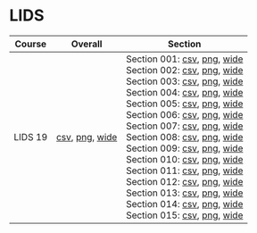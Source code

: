 # LIDS

| Course | Overall | Section |
| ------ | ------- | ------- |
| LIDS 19 | [csv](https://github.com/UCSD-Historical-Enrollment-Data/2022Fall/blob/main/overall/LIDS%2019.csv), [png](https://raw.githubusercontent.com/UCSD-Historical-Enrollment-Data/2022Fall/main/plot_overall/LIDS%2019.png), [wide](https://raw.githubusercontent.com/UCSD-Historical-Enrollment-Data/2022Fall/main/plot_overall_wide/LIDS%2019.png) | Section 001: [csv](https://github.com/UCSD-Historical-Enrollment-Data/2022Fall/blob/main/section/LIDS%2019_001.csv), [png](https://raw.githubusercontent.com/UCSD-Historical-Enrollment-Data/2022Fall/main/plot_section/LIDS%2019_001.png), [wide](https://raw.githubusercontent.com/UCSD-Historical-Enrollment-Data/2022Fall/main/plot_section_wide/LIDS%2019_001.png)<br>Section 002: [csv](https://github.com/UCSD-Historical-Enrollment-Data/2022Fall/blob/main/section/LIDS%2019_002.csv), [png](https://raw.githubusercontent.com/UCSD-Historical-Enrollment-Data/2022Fall/main/plot_section/LIDS%2019_002.png), [wide](https://raw.githubusercontent.com/UCSD-Historical-Enrollment-Data/2022Fall/main/plot_section_wide/LIDS%2019_002.png)<br>Section 003: [csv](https://github.com/UCSD-Historical-Enrollment-Data/2022Fall/blob/main/section/LIDS%2019_003.csv), [png](https://raw.githubusercontent.com/UCSD-Historical-Enrollment-Data/2022Fall/main/plot_section/LIDS%2019_003.png), [wide](https://raw.githubusercontent.com/UCSD-Historical-Enrollment-Data/2022Fall/main/plot_section_wide/LIDS%2019_003.png)<br>Section 004: [csv](https://github.com/UCSD-Historical-Enrollment-Data/2022Fall/blob/main/section/LIDS%2019_004.csv), [png](https://raw.githubusercontent.com/UCSD-Historical-Enrollment-Data/2022Fall/main/plot_section/LIDS%2019_004.png), [wide](https://raw.githubusercontent.com/UCSD-Historical-Enrollment-Data/2022Fall/main/plot_section_wide/LIDS%2019_004.png)<br>Section 005: [csv](https://github.com/UCSD-Historical-Enrollment-Data/2022Fall/blob/main/section/LIDS%2019_005.csv), [png](https://raw.githubusercontent.com/UCSD-Historical-Enrollment-Data/2022Fall/main/plot_section/LIDS%2019_005.png), [wide](https://raw.githubusercontent.com/UCSD-Historical-Enrollment-Data/2022Fall/main/plot_section_wide/LIDS%2019_005.png)<br>Section 006: [csv](https://github.com/UCSD-Historical-Enrollment-Data/2022Fall/blob/main/section/LIDS%2019_006.csv), [png](https://raw.githubusercontent.com/UCSD-Historical-Enrollment-Data/2022Fall/main/plot_section/LIDS%2019_006.png), [wide](https://raw.githubusercontent.com/UCSD-Historical-Enrollment-Data/2022Fall/main/plot_section_wide/LIDS%2019_006.png)<br>Section 007: [csv](https://github.com/UCSD-Historical-Enrollment-Data/2022Fall/blob/main/section/LIDS%2019_007.csv), [png](https://raw.githubusercontent.com/UCSD-Historical-Enrollment-Data/2022Fall/main/plot_section/LIDS%2019_007.png), [wide](https://raw.githubusercontent.com/UCSD-Historical-Enrollment-Data/2022Fall/main/plot_section_wide/LIDS%2019_007.png)<br>Section 008: [csv](https://github.com/UCSD-Historical-Enrollment-Data/2022Fall/blob/main/section/LIDS%2019_008.csv), [png](https://raw.githubusercontent.com/UCSD-Historical-Enrollment-Data/2022Fall/main/plot_section/LIDS%2019_008.png), [wide](https://raw.githubusercontent.com/UCSD-Historical-Enrollment-Data/2022Fall/main/plot_section_wide/LIDS%2019_008.png)<br>Section 009: [csv](https://github.com/UCSD-Historical-Enrollment-Data/2022Fall/blob/main/section/LIDS%2019_009.csv), [png](https://raw.githubusercontent.com/UCSD-Historical-Enrollment-Data/2022Fall/main/plot_section/LIDS%2019_009.png), [wide](https://raw.githubusercontent.com/UCSD-Historical-Enrollment-Data/2022Fall/main/plot_section_wide/LIDS%2019_009.png)<br>Section 010: [csv](https://github.com/UCSD-Historical-Enrollment-Data/2022Fall/blob/main/section/LIDS%2019_010.csv), [png](https://raw.githubusercontent.com/UCSD-Historical-Enrollment-Data/2022Fall/main/plot_section/LIDS%2019_010.png), [wide](https://raw.githubusercontent.com/UCSD-Historical-Enrollment-Data/2022Fall/main/plot_section_wide/LIDS%2019_010.png)<br>Section 011: [csv](https://github.com/UCSD-Historical-Enrollment-Data/2022Fall/blob/main/section/LIDS%2019_011.csv), [png](https://raw.githubusercontent.com/UCSD-Historical-Enrollment-Data/2022Fall/main/plot_section/LIDS%2019_011.png), [wide](https://raw.githubusercontent.com/UCSD-Historical-Enrollment-Data/2022Fall/main/plot_section_wide/LIDS%2019_011.png)<br>Section 012: [csv](https://github.com/UCSD-Historical-Enrollment-Data/2022Fall/blob/main/section/LIDS%2019_012.csv), [png](https://raw.githubusercontent.com/UCSD-Historical-Enrollment-Data/2022Fall/main/plot_section/LIDS%2019_012.png), [wide](https://raw.githubusercontent.com/UCSD-Historical-Enrollment-Data/2022Fall/main/plot_section_wide/LIDS%2019_012.png)<br>Section 013: [csv](https://github.com/UCSD-Historical-Enrollment-Data/2022Fall/blob/main/section/LIDS%2019_013.csv), [png](https://raw.githubusercontent.com/UCSD-Historical-Enrollment-Data/2022Fall/main/plot_section/LIDS%2019_013.png), [wide](https://raw.githubusercontent.com/UCSD-Historical-Enrollment-Data/2022Fall/main/plot_section_wide/LIDS%2019_013.png)<br>Section 014: [csv](https://github.com/UCSD-Historical-Enrollment-Data/2022Fall/blob/main/section/LIDS%2019_014.csv), [png](https://raw.githubusercontent.com/UCSD-Historical-Enrollment-Data/2022Fall/main/plot_section/LIDS%2019_014.png), [wide](https://raw.githubusercontent.com/UCSD-Historical-Enrollment-Data/2022Fall/main/plot_section_wide/LIDS%2019_014.png)<br>Section 015: [csv](https://github.com/UCSD-Historical-Enrollment-Data/2022Fall/blob/main/section/LIDS%2019_015.csv), [png](https://raw.githubusercontent.com/UCSD-Historical-Enrollment-Data/2022Fall/main/plot_section/LIDS%2019_015.png), [wide](https://raw.githubusercontent.com/UCSD-Historical-Enrollment-Data/2022Fall/main/plot_section_wide/LIDS%2019_015.png) |
